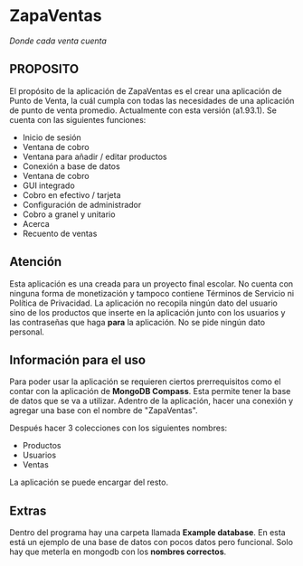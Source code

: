# **ZapaVentas**
_Donde cada venta cuenta_

## PROPOSITO

El propósito de la aplicación de ZapaVentas es el crear una aplicación de Punto de Venta, la cuál cumpla con todas las necesidades de una aplicación de punto de venta promedio. Actualmente con esta versión (a1.93.1). Se cuenta con las siguientes funciones:
- Inicio de sesión
- Ventana de cobro
- Ventana para añadir / editar productos
- Conexión a base de datos
- Ventana de cobro
- GUI integrado
- Cobro en efectivo / tarjeta
- Configuración de administrador
- Cobro a granel y unitario
- Acerca
- Recuento de ventas

## Atención

Esta aplicación es una creada para un proyecto final escolar. No cuenta con ninguna forma de monetización y tampoco contiene Términos de Servicio ni Política de Privacidad. La aplicación no recopila ningún dato del usuario sino de los productos que inserte en la aplicación junto con los usuarios y las contraseñas que haga **para** la aplicación. No se pide ningún dato personal.

## Información para el uso

Para poder usar la aplicación se requieren ciertos prerrequisitos como el contar con la aplicación de **MongoDB Compass**. Esta permite tener la base de datos que se va a utilizar. Adentro de la aplicación, hacer una conexión y agregar una base con el nombre de "ZapaVentas".

Después hacer 3 colecciones con los siguientes nombres:
- Productos
- Usuarios
- Ventas

La aplicación se puede encargar del resto.

## Extras

Dentro del programa hay una carpeta llamada **Example database**. En esta está un ejemplo de una base de datos con pocos datos pero funcional. Solo hay que meterla en mongodb con los **nombres correctos**.
